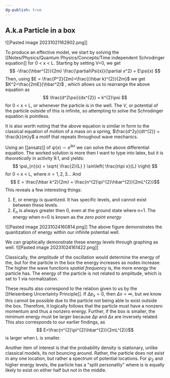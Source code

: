 ```yaml
---
dg-publish: true
---
```

## A.k.a Particle in a box
![[Pasted image 20231021162902.png]]


To produce an effective model, we start by solving the [[Notes/Physics/Quantum Physics/Concepts/Time independent Schrodinger equation]] for 0 < x < L. Starting by setting V=0, we get 
$$
-\frac{\hbar^{2}}{2m} \frac{\partial\Psi(x)}{\partial x^2} = E\psi(x)
$$
Then, using $E = \frac{P^2}{2m}=\frac{(\hbar k)^{2}}{2m}$ we get $K^2=\frac{2mE}{\hbar^2}$ , which allows us to rearrange the above equation as
$$
\frac{d^2\psi}{dx^{2}} = k^{2}\psi 
$$
for 0 < x < L, or whenever the particle is in the well. The $V$, or potential of the particle outside of this is infinite, so attempting to solve the Schrodinger equation is pointless. 

It is also worth noting that the above equation is similar in form to the classical equation of motion of a mass on a spring, $\frac{d^2y}{dt^{2}} = \frac{k}{m}y$ a motif that repeats throughout wave mechanics. 

Using an [[ansatz]] of $\psi(x) \sim e^{ikx}$ we can solve the above differential equation. 
The worked solution is more then I want to type into latex, but it is *theoretically* in activity 9.1, and yields: 
$$
\psi_{n}(x) = \sqrt{ \frac{2}{L} } \sin\left( \frac{n\pi x}{L} \right)
$$
for 0 < x < L, where $n=1,2,3\dots$ 
And 
$$
E =  \frac{\hbar k^2}{2m} = 
\frac{n^{2}\pi^{2}\hbar^{2}}{2mL^{2}}$$
This reveals a few interesting things: 
1. E, or energy is quantized. It has specific levels, and cannot exist between these levels. 
2. $E_{n}$ is always greater then 0, even at the ground state where n=1. The energy when n=0 is known as the *zero point energy* 

 ![[Pasted image 20231024160814.png]]
 The above figure demonstrates the quantization of energy within our infinite potential well.

We can graphically demonstrate these energy levels through graphing as well. 
![[Pasted image 20231024161422.png]]

Classically, the *amplitude* of the oscillation would determine the energy of the, but for the particle in the box the energy increases as nodes increase. The higher the wave functions *spatial frequency* is, the more energy the particle has. The energy of the particle is not related to amplitude, which is set to 1 via normalization. 

These results also correspond to the relation given to us by the [[Heisenberg Uncertainty Principle]]. If $\Delta p_{x}=0$, then $\Delta x=\infty$, but we know this cannot be possible due to the particle not being able to exist outside the box. Therefore, it logically follows that the particle must have a nonzero momentum and thus a nonzero energy. Further, if the box is smaller, the minimum energy must be larger because $\Delta p$ and $\Delta x$ are inversely related. This also corresponds to our earlier findings, as 
$$
E=\frac{n^{2}\pi^{2}\hbar^{2}}{2mL^{2}}$$
is larger when L is smaller. 

Another item of interest is that the probability density is stationary, unlike classical models, its not bouncing around. Rather, the particle does not exist in any one location, but rather a spectrum of potential locations. For $\psi_{2}$ and higher energy levels, the particle has a "split personality" where is is equally likely to exist on either half but not in the middle. 

